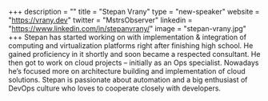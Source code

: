+++
description = ""
title = "Stepan Vrany"
type = "new-speaker"
website = "https://vrany.dev"
twitter = "MstrsObserver"
linkedin = "https://www.linkedin.com/in/stepanvrany/"
image = "stepan-vrany.jpg"
+++
Stepan has started working on with implementation & integration of computing and virtualization platforms right after finishing high school. He gained proficiency in it shortly and soon became a respected consultant. He then got to work on cloud projects – initially as an Ops specialist. Nowadays he’s focused more on architecture building and implementation of cloud solutions. Stepan is passionate about automation and a big enthusiast of DevOps culture who loves to cooperate closely with developers.